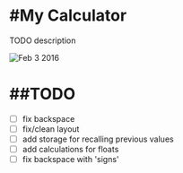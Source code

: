 #My Calculator
===
TODO description

![Feb 3 2016](http://i.imgur.com/UDd5zLc.png)


##TODO
===
- [ ] fix backspace
- [ ] fix/clean layout
- [ ] add storage for recalling previous values
- [ ] add calculations for floats
- [ ] fix backspace with 'signs'  